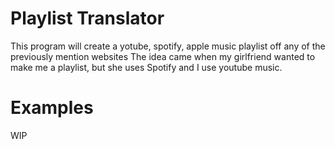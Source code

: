 # Playlist Translator
This program will create a yotube, spotify, apple music playlist off any of the previously mention websites
The idea came when my girlfriend wanted to make me a playlist, but she uses Spotify and I use youtube music.

# Examples
WIP

